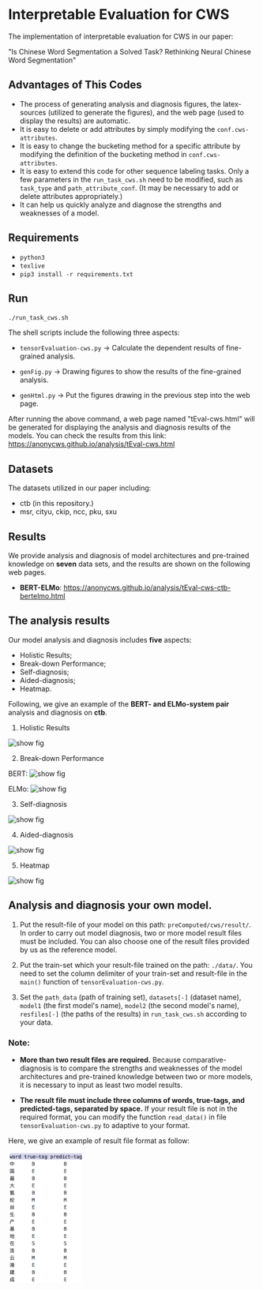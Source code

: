 # Interpretable Evaluation for CWS
The implementation of interpretable evaluation for CWS in our paper:

"Is Chinese Word Segmentation a Solved Task? Rethinking Neural Chinese Word Segmentation"

## Advantages of This Codes
* The process of generating analysis and diagnosis figures, the latex-sources (utilized to generate the figures), and the web page (used to display the results) are automatic.
* It is easy to delete or add attributes by simply modifying the `conf.cws-attributes`.
* It is easy to change the bucketing method for a specific attribute by modifying the definition of the bucketing method in  `conf.cws-attributes`.
* It is easy to extend this code for other sequence labeling tasks. Only a few parameters in the `run_task_cws.sh` need to be modified, such as `task_type` and  `path_attribute_conf`. (It may be necessary to add or delete attributes appropriately.)
* It can help us quickly analyze and diagnose the strengths and weaknesses of a model.




## Requirements

-  `python3`
-  `texlive`
- `pip3 install -r requirements.txt`

 
## Run

`./run_task_cws.sh`

The shell scripts include the following three aspects:

- `tensorEvaluation-cws.py` -> Calculate the dependent results of fine-grained analysis.

- `genFig.py` -> Drawing figures to show the results of the fine-grained analysis.

- `genHtml.py` -> Put the figures drawing in the previous step into the web page.

After running the above command, a web page named "tEval-cws.html" will be generated for displaying the analysis and diagnosis results of the models. You can check the results from this link: https://anonycws.github.io/analysis/tEval-cws.html


## Datasets

The datasets utilized in our paper including:

- ctb (in this repository.)
- msr, cityu, ckip, ncc, pku, sxu 


## Results
We provide analysis and diagnosis of model architectures and pre-trained knowledge on **seven** data sets, and the results are shown on the following web pages.

- **BERT-ELMo**: https://anonycws.github.io/analysis/tEval-cws-ctb-bertelmo.html


## The analysis results

Our model analysis and diagnosis includes **five** aspects: 
- Holistic Results; 
- Break-down Performance; 
- Self-diagnosis; 
- Aided-diagnosis; 
- Heatmap. 

Following, we give an example of the **BERT- and ELMo-system pair** analysis and diagnosis on **ctb**.

1) Holistic Results

![show fig](https://github.com/anonycws/interpretablecws.github.io/raw/master/img/1holistic-result.png)

2) Break-down Performance

BERT: ![show fig](https://github.com/anonycws/interpretablecws.github.io/raw/master/img/2breakdown-bert.png)

ELMo: ![show fig](https://github.com/anonycws/interpretablecws.github.io/raw/master/img/2breakdown-elmo.png)


3) Self-diagnosis

![show fig](https://github.com/anonycws/interpretablecws.github.io/raw/master/img/3selfdiag-bertelmo.png)

4) Aided-diagnosis

![show fig](https://github.com/anonycws/interpretablecws.github.io/raw/master/img/4compdiag-bertelmo.png)

5) Heatmap

![show fig](https://github.com/anonycws/interpretablecws.github.io/raw/master/img/5heatmap.png)


## Analysis and diagnosis your own model.

1) Put the result-file of your model on this path: `preComputed/cws/result/`. In order to carry out model diagnosis, two or more model result files must be included. You can also choose one of the result files provided by us as the reference model.

2) Put the train-set which your result-file trained on the path: `./data/`. You need to set the column delimiter of your train-set and result-file in the `main()` function of `tensorEvaluation-cws.py`.

3) Set the `path_data` (path of training set), `datasets[-]` (dataset name), `model1` (the first model's name), `model2` (the second model's name), `resfiles[-]` (the paths of the results) in `run_task_cws.sh` according to your data.

### Note: 
- **More than two result files are required.**  Because comparative-diagnosis is to compare the strengths and weaknesses of the model architectures and pre-trained knowledge between two or more models, it is necessary to input as least two model results. 

- **The result file must include three columns of words, true-tags, and predicted-tags, separated by space.** If your result file is not in the required format, you can modify the function `read_data()` in file `tensorEvaluation-cws.py` to adaptive to your format. 

Here, we give an example of result file format as follow:

<!-- ![show fig](https://github.com/anonycws/anonycws.github.io/raw/master/img/data-format.png) -->
<img src="https://github.com/anonycws/anonycws.github.io/raw/master/img/data-format.png" width="150">
